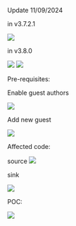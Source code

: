 Update 11/09/2024

in v3.7.2.1

<img src="https://imgur.com/3C2TafP.png">

in v3.8.0

<img src="https://imgur.com/hcPqJMZ.png">

<img src="https://imgur.com/APJt2mn.png">


Pre-requisites:

Enable guest authors

<img src="https://imgur.com/QbXtubj.png">

Add new guest

<img src="https://imgur.com/uzrUmUS.png">


Affected code:

source
<img src="https://imgur.com/OygHt5u.png">


sink

<img src="https://imgur.com/4XrqV8g.png">


POC:

<img src="https://imgur.com/gyEIyTl.png">
